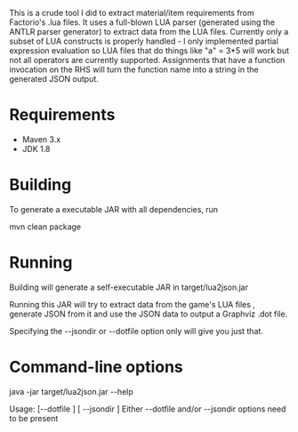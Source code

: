 This is a crude tool I did to extract material/item requirements from Factorio's .lua files. It uses a full-blown LUA parser (generated using the ANTLR parser generator) to extract data from the LUA files. Currently only a subset of LUA constructs is properly handled - I only implemented partial expression evaluation so LUA files that do things like 
"a" = 3*5 will work but not all operators are currently supported. Assignments that have a function invocation on the RHS will turn the function name into a string in the generated JSON output.

Requirements
============

- Maven 3.x
- JDK 1.8

Building
========

To generate a executable JAR with all dependencies, run

mvn clean package

Running
=======

Building will generate a self-executable JAR in target/lua2json.jar

Running this JAR will try to extract data from the game's LUA files , generate JSON from it and use the JSON data to output a Graphviz .dot file.

Specifying the --jsondir or --dotfile option only will give you just that.

Command-line options
====================
java -jar target/lua2json.jar --help

Usage: [--dotfile <FILE> ] [ --jsondir <DIRECTORY>] <factorio install dir>
Either --dotfile and/or --jsondir options need to be present
